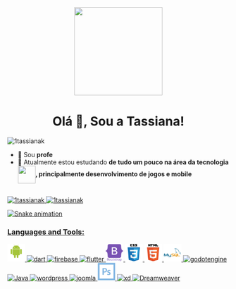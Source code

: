 <div align="center">
  <img src="https://media.giphy.com/media/toXVaV7L58LKD0dtWB/giphy.gif" width="200" height="200" />
</div>
<h1 align="center">Olá 👋, Sou a Tassiana!</h1>
<p align="left"> <img src="https://komarev.com/ghpvc/?username=1tassianak&label=Profile%20views&color=b60e55&style=flat" alt="1tassianak" /> </p>


- 🔭 Sou **profe**
- 🌱 Atualmente estou estudando **de tudo um pouco na área da tecnologia <img align="center" src="https://media.giphy.com/media/YpTSRFbHGuRfy1goOb/giphy.gif" width="40" height="40" />, principalmente desenvolvimento de jogos e mobile**

##

<div>
<a href="https://github.com/1tassianak">
<img height="180em" src="https://github-readme-stats.vercel.app/api?username=1tassianak&show_icons=true&theme=dracula&include_all_commits=true&count_private=true" alt="1tassianak"/>
<img height="135em" src="https://github-readme-stats.vercel.app/api/top-langs/?username=1tassianak&layout=compact&langs_count=7&theme=dracula" alt="1tassianak"/>
</div>

![Snake animation](https://github.com/1tassianak/1tassianak/blob/output/github-contribution-grid-snake.svg)
	
<h3 align="left">Languages and Tools:</h3>
<p align="left">
	<a href="https://developer.android.com" target="_blank">
		<img src="https://raw.githubusercontent.com/devicons/devicon/master/icons/android/android-original-wordmark.svg" alt="android" width="40" height="40"/>
	</a>
	<a href="https://dart.dev" target="_blank">
		<img src="https://www.vectorlogo.zone/logos/dartlang/dartlang-icon.svg" alt="dart" width="40" height="40"/>
	</a>
	<a href="https://firebase.google.com/" target="_blank">
		<img src="https://www.vectorlogo.zone/logos/firebase/firebase-icon.svg" alt="firebase" width="40" height="40"/>
	</a>
	<a href="https://flutter.dev" target="_blank">
		<img src="https://www.vectorlogo.zone/logos/flutterio/flutterio-icon.svg" alt="flutter" width="40" height="40"/>
	</a>
	<a href="https://getbootstrap.com" target="_blank">
		<img src="https://raw.githubusercontent.com/devicons/devicon/master/icons/bootstrap/bootstrap-plain-wordmark.svg" alt="bootstrap" width="40" height="40"/>
	</a>
	<a href="https://www.w3schools.com/css/" target="_blank">
		<img src="https://raw.githubusercontent.com/devicons/devicon/master/icons/css3/css3-original-wordmark.svg" alt="css3" width="40" height="40"/>
	</a>
	<a href="https://www.w3.org/html/" target="_blank">
		<img src="https://raw.githubusercontent.com/devicons/devicon/master/icons/html5/html5-original-wordmark.svg" alt="html5" width="40" height="40"/>
	</a>
	<a href="https://www.mysql.com/" target="_blank">
		<img src="https://raw.githubusercontent.com/devicons/devicon/master/icons/mysql/mysql-original-wordmark.svg" alt="mysql" width="40" height="40"/>
	</a>
		<a href="https://godotengine.org" target="_blank">
		<img src="https://www.vectorlogo.zone/logos/godotengine/godotengine-icon.svg" alt="godotengine" width="40" height="40"/>
	</a>
	</a>
		<a href="https://www.java.com" target="_blank">
		<img src="https://www.vectorlogo.zone/logos/java/java-ar21.svg" alt="Java" width="70" height="40"/>
	</a>
	</a>
		<a href="https://br.wordpress.org" target="_blank">
		<img src="https://www.vectorlogo.zone/logos/wordpress/wordpress-tile.svg" alt="wordpress" width="40" height="40"/>
	</a>
	</a>
		<a href="https://www.joomla.org" target="_blank">
		<img src="https://www.vectorlogo.zone/logos/joomla/joomla-icon.svg" alt="joomla" width="40" height="40"/>
	</a>
	<a href="https://www.photoshop.com/en" target="_blank">
		<img src="https://raw.githubusercontent.com/devicons/devicon/master/icons/photoshop/photoshop-line.svg" alt="photoshop" width="40" height="40"/>
	</a>
	<a href="https://www.adobe.com/products/xd.html" target="_blank">
		<img src="https://cdn.worldvectorlogo.com/logos/adobe-xd.svg" alt="xd" width="40" height="40"/>
	</a>
	<a href="https://www.adobe.com/products/dreamweaver.html" target="_blank">
		<img src="https://raw.githubusercontent.com/get-icon/geticon/fc0f660daee147afb4a56c64e12bde6486b73e39/icons/adobe-dreamweaver.svg" alt="Dreamweaver" width="40" height="40"/>
	</a>
</p>
